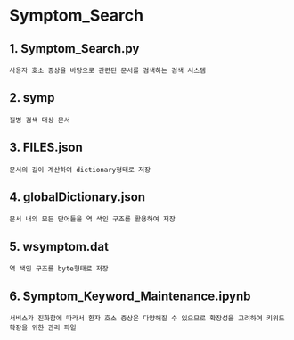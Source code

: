 # Symptom_Search

## 1. Symptom_Search.py
    사용자 호소 증상을 바탕으로 관련된 문서를 검색하는 검색 시스템
## 2. symp
    질병 검색 대상 문서
## 3. FILES.json
    문서의 길이 계산하여 dictionary형태로 저장
## 4. globalDictionary.json
    문서 내의 모든 단어들을 역 색인 구조를 활용하여 저장
## 5. wsymptom.dat
    역 색인 구조를 byte형태로 저장
## 6. Symptom_Keyword_Maintenance.ipynb
    서비스가 진화함에 따라서 환자 호소 증상은 다양해질 수 있으므로 확장성을 고려하여 키워드 확장을 위한 관리 파일
